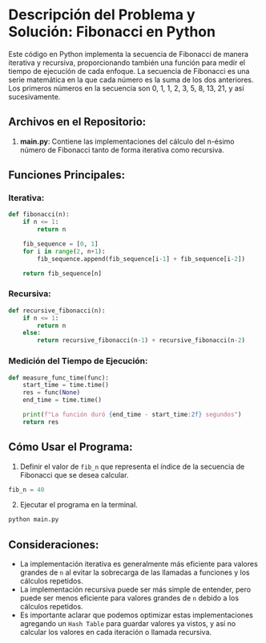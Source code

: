 # Descripción del Problema y Solución: Fibonacci en Python

Este código en Python implementa la secuencia de Fibonacci de manera iterativa y recursiva, proporcionando también una función para medir el tiempo de ejecución de cada enfoque. La secuencia de Fibonacci es una serie matemática en la que cada número es la suma de los dos anteriores. Los primeros números en la secuencia son 0, 1, 1, 2, 3, 5, 8, 13, 21, y así sucesivamente.

## Archivos en el Repositorio:

1. **main.py**: Contiene las implementaciones del cálculo del n-ésimo número de Fibonacci tanto de forma iterativa como recursiva.

## Funciones Principales:

### Iterativa:

```python
def fibonacci(n):
    if n <= 1:
        return n

    fib_sequence = [0, 1]
    for i in range(2, n+1):
        fib_sequence.append(fib_sequence[i-1] + fib_sequence[i-2])

    return fib_sequence[n]
```

### Recursiva:

```python
def recursive_fibonacci(n):
    if n <= 1:
        return n
    else:
        return recursive_fibonacci(n-1) + recursive_fibonacci(n-2)
```

### Medición del Tiempo de Ejecución:

```python
def measure_func_time(func):
    start_time = time.time()
    res = func(None)
    end_time = time.time()

    print(f"La función duró {end_time - start_time:2f} segundos")
    return res
```

## Cómo Usar el Programa:

1. Definir el valor de `fib_n` que representa el índice de la secuencia de Fibonacci que se desea calcular.

```python
fib_n = 40
```

2. Ejecutar el programa en la terminal.
```bash
python main.py
```

## Consideraciones:

- La implementación iterativa es generalmente más eficiente para valores grandes de `n` al evitar la sobrecarga de las llamadas a funciones y los cálculos repetidos.
- La implementación recursiva puede ser más simple de entender, pero puede ser menos eficiente para valores grandes de `n` debido a los cálculos repetidos. 
- Es importante aclarar que podemos optimizar estas implementaciones agregando un `Hash Table` para guardar valores ya vistos, y así no calcular los valores en cada iteración o llamada recursiva.

